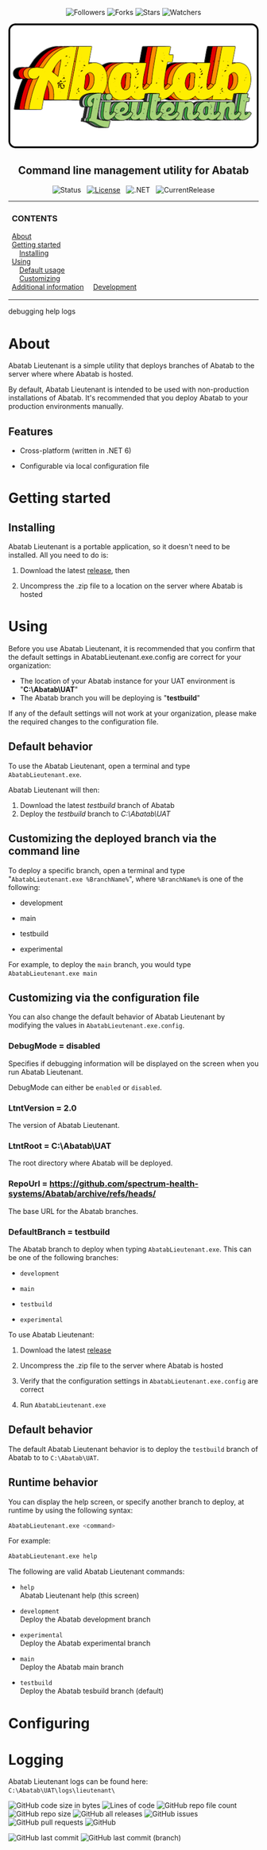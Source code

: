 
<div align="center">

![Followers][GitHubFollowers] ![Forks][GitHubForks] ![Stars][GitHubStars] ![Watchers][GitHubWatchers]

[![Logo][Logo]][MainBranchUrl]

## Command line management utility for Abatab

![Status][Status]&nbsp;&nbsp;&nbsp;[![License][License]][LicenseUrl]&nbsp;&nbsp;&nbsp;![.NET][DotNet]&nbsp;&nbsp;&nbsp;![CurrentRelease][CurrentRelease]

</div>

<!-- The HTML indentations have to stay this way to work. -->
<table>
<tr>
<td img src="RepositoryData/Asset/Image/Document/README/spacer.png" alt="blank-spacer" width="1000" height="1">

  ### CONTENTS
  [About](#about)  
  [Getting started](#getting-started)  
  &nbsp;&nbsp;&nbsp;&nbsp;[Installing](#installing)  
  [Using](#using)  
  &nbsp;&nbsp;&nbsp;&nbsp;[Default usage](#default-usage)  
  &nbsp;&nbsp;&nbsp;&nbsp;[Customizing](#customizing)  
  [Additional information](#additional-information)
  &nbsp;&nbsp;&nbsp;&nbsp;[Development](#development)  
</td>
</tr>
</table>

debugging
help
logs





# About

Abatab Lieutenant is a simple utility that deploys branches of Abatab to the server where where Abatab is hosted.

By default, Abatab Lieutenant is intended to be used with non-production installations of Abatab. It's recommended that you deploy Abatab to your production environments manually.

## Features

* Cross-platform (written in .NET 6)

* Configurable via local configuration file

# Getting started

## Installing

Abatab Lieutenant is a portable application, so it doesn't need to be installed. All you need to do is:

1. Download the latest [release](https://github.com/spectrum-health-systems/AbatabLieutenant/releases), then

2. Uncompress the .zip file to a location on the server where Abatab is hosted

# Using

Before you use Abatab Lieutenant, it is recommended that you confirm that the default settings in AbatabLieutenant.exe.config are correct for your organization:

* The location of your Abatab instance for your UAT environment is "**C:\Abatab\UAT**"
* The Abatab branch you will be deploying is "**testbuild**"

If any of the default settings will not work at your organization, please make the required changes to the configuration file.

## Default behavior

To use the Abatab Lieutenant, open a terminal and type `AbatabLieutenant.exe`.

Abatab Lieutenant will then:

1. Download the latest *testbuild* branch of Abatab
2. Deploy the *testbuild* branch to *C:\Abatab\UAT*

## Customizing the deployed branch via the command line

To deploy a specific branch, open a terminal and type "`AbatabLieutenant.exe %BranchName%`", where `%BranchName%` is one of the following:

* development

* main

* testbuild

* experimental

For example, to deploy the `main` branch, you would type `AbatabLieutenant.exe main`

## Customizing via the configuration file

You can also change the default behavior of Abatab Lieutenant by modifying the values in `AbatabLieutenant.exe.config`.

### DebugMode = disabled

Specifies if debugging information will be displayed on the screen when you run Abatab Lieutenant.

DebugMode can either be `enabled` or `disabled`.

### LtntVersion = 2.0

The version of Abatab Lieutenant.

### LtntRoot = C:\Abatab\UAT

The root directory where Abatab will be deployed.

### RepoUrl = https://github.com/spectrum-health-systems/Abatab/archive/refs/heads/

The base URL for the Abatab branches.

### DefaultBranch = testbuild  

The Abatab branch to deploy when typing `AbatabLieutenant.exe`.  This can be one of the following branches:

* `development`

* `main`

* `testbuild`

* `experimental`











To use Abatab Lieutenant:

1. Download the latest [release](https://github.com/spectrum-health-systems/AbatabLieutenant/releases)

2. Uncompress the .zip file to the server where Abatab is hosted

3. Verify that the configuration settings in `AbatabLieutenant.exe.config` are correct

4. Run `AbatabLieutenant.exe`

## Default behavior

The default Abatab Lieutenant behavior is to deploy the `testbuild` branch of Abatab to to `C:\Abatab\UAT`.

## Runtime behavior

You can display the help screen, or specify another branch to deploy, at runtime by using the following syntax:

``` bash
AbatabLieutenant.exe <command>
```

For example:

``` bash
AbatabLieutenant.exe help
```

The following are valid Abatab Lieutenant commands:

* `help`  
Abatab Lieutenant help (this screen)

* `development`  
Deploy the Abatab development branch

* `experimental`  
Deploy the Abatab experimental branch

* `main`  
Deploy the Abatab main branch

* `testbuild`  
Deploy the Abatab tesbuild branch (default)

# Configuring


# Logging

Abatab Lieutenant logs can be found here:  
`C:\Abatab\UAT\logs\lieutenant\`


![GitHub code size in bytes](https://img.shields.io/github/languages/code-size/spectrum-health-systems/AbatabLieutenant)
![Lines of code](https://img.shields.io/tokei/lines/github/spectrum-health-systems/AbatabLieutenant)
![GitHub repo file count](https://img.shields.io/github/directory-file-count/spectrum-health-systems/AbatabLieutenant)
![GitHub repo size](https://img.shields.io/github/repo-size/spectrum-health-systems/AbatabLieutenant)
![GitHub all releases](https://img.shields.io/github/downloads/spectrum-health-systems/AbatabLieutenant/total)
![GitHub issues](https://img.shields.io/github/issues/spectrum-health-systems/AbatabLieutenant)
![GitHub pull requests](https://img.shields.io/github/issues-pr/spectrum-health-systems/AbatabLieutenant)
![GitHub](https://img.shields.io/github/license/spectrum-health-systems/AbatabLieutenant)

![GitHub last commit](https://img.shields.io/github/last-commit/spectrum-health-systems/AbatabLieutenant)
![GitHub last commit (branch)](https://img.shields.io/github/last-commit/spectrum-health-systems/AbatabLieutenant/development)














<!-- REFERENCE LINKS -->

[GitHubFollowers]: https://img.shields.io/github/followers/spectrum-health-systems?style=social
[GitHubForks]: https://img.shields.io/github/forks/spectrum-health-systems/AbatabLieutenant?style=social
[GitHubStars]: https://img.shields.io/github/stars/spectrum-health-systems/AbatabLieutenant?style=social
[GitHubWatchers]: https://img.shields.io/github/watchers/spectrum-health-systems/AbatabLieutenant?style=social

[DotNet]: https://img.shields.io/badge/.NET-6.0-blueviolet













[AbatabRepoUrl]: https://github.com/spectrum-health-systems/Abatab
[MainBranchUrl]: README.md
[Logo]: /.github/res/img/logo/RepositoryLogo.png
[Status]: https://img.shields.io/badge/status-active-brightgreen?style=flat
[License]: https://img.shields.io/badge/license-apache%202.0-brightgreen?style=flat
[LicenseUrl]: https://www.apache.org/licenses/LICENSE-2.0
[CurrentRelease]: https://img.shields.io/github/v/release/spectrum-health-systems/AbatabLieutenant?style=flat
[CurrentReleaseUrl]: https://github.com/spectrum-health-systems/AbatabLieutenant/releases
[Changelog]: /doc/CHANGELOG.md
[Roadmap]: /doc/ROADMAP.md
[ManHome]: /doc/man/ManHome.md
[SrcDocHome]: /doc/srcdoc/SrcDocHome.md
